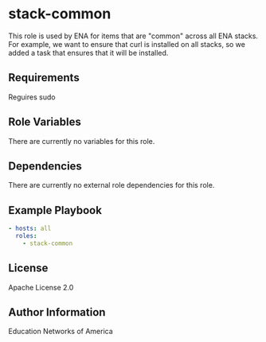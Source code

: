 stack-common
=========

This role is used by ENA for items that are "common" across all ENA stacks.  For example, we want to ensure that curl is
installed on all stacks, so we added a task that ensures that it will be installed.

Requirements
------------

Reguires sudo


Role Variables
--------------

There are currently no variables for this role.

Dependencies
------------

There are currently no external role dependencies for this role.

Example Playbook
----------------
```yaml
- hosts: all
  roles:
    - stack-common
```

License
-------

Apache License 2.0

Author Information
------------------

Education Networks of America
